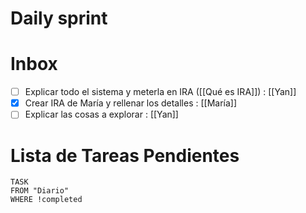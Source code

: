 # Daily sprint


# Inbox
- [ ] Explicar  todo el sistema y meterla en IRA ([[Qué es IRA]]) : [[Yan]]
- [x] Crear IRA de María y rellenar los detalles : [[María]]
- [ ] Explicar las cosas a explorar : [[Yan]]

# Lista de Tareas Pendientes

```dataview
TASK
FROM "Diario" 
WHERE !completed
```

